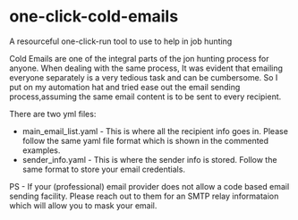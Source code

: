 # one-click-cold-emails
A resourceful one-click-run tool to use to help in job hunting

Cold Emails are one of the integral parts of the jon hunting process for anyone. When dealing with the same process, It was evident that emailing everyone separately is a very tedious task and can be cumbersome. So I put on my automation hat and tried ease out the email sending process,assuming the same email content is to be sent to every recipient.

There are two yml files:
- main_email_list.yaml - This is where all the recipient info goes in. Please follow the same yaml file format which is shown in the commented examples.
- sender_info.yaml - This is where the sender info is stored. Follow the same format to store your email credentials.


PS - If your (professional) email provider does not allow a code based email sending facility. Please reach out to them for an SMTP relay informataion which will allow you to mask your email.
